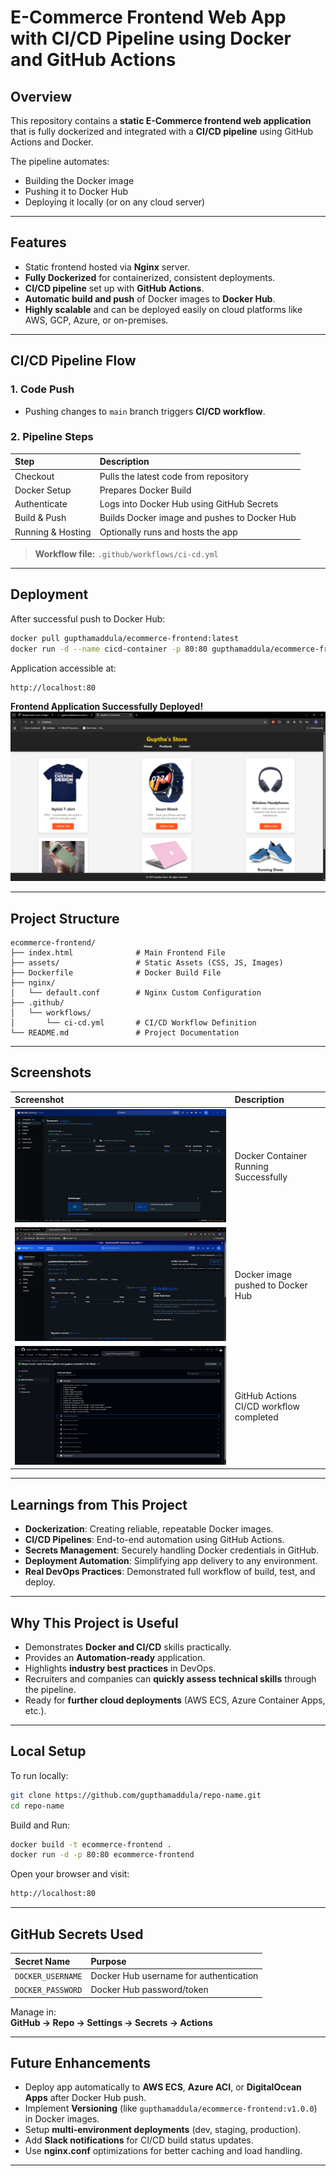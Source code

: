 
# E-Commerce Frontend Web App with CI/CD Pipeline using Docker and GitHub Actions


## Overview

This repository contains a **static E-Commerce frontend web application** that is fully dockerized and integrated with a **CI/CD pipeline** using GitHub Actions and Docker.

The pipeline automates:
- Building the Docker image
- Pushing it to Docker Hub
- Deploying it locally (or on any cloud server)


---

## Features

- Static frontend hosted via **Nginx** server.
- **Fully Dockerized** for containerized, consistent deployments.
- **CI/CD pipeline** set up with **GitHub Actions**.
- **Automatic build and push** of Docker images to **Docker Hub**.
- **Highly scalable** and can be deployed easily on cloud platforms like AWS, GCP, Azure, or on-premises.

---

## CI/CD Pipeline Flow

### 1. Code Push
- Pushing changes to `main` branch triggers **CI/CD workflow**.

### 2. Pipeline Steps

| Step | Description |
| :--- | :--- |
| Checkout | Pulls the latest code from repository |
| Docker Setup | Prepares Docker Build |
| Authenticate | Logs into Docker Hub using GitHub Secrets |
| Build & Push | Builds Docker image and pushes to Docker Hub |
| Running & Hosting | Optionally runs and hosts the app |

> **Workflow file:** `.github/workflows/ci-cd.yml`

---

## Deployment

After successful push to Docker Hub:

```bash
docker pull gupthamaddula/ecommerce-frontend:latest
docker run -d --name cicd-container -p 80:80 gupthamaddula/ecommerce-frontend
```

Application accessible at:

```bash
http://localhost:80
```

**Frontend Application Successfully Deployed!**
![Web Application Running](./pictures/Results/Hosted%20Web%20application.png)

---

## Project Structure

```
ecommerce-frontend/
├── index.html              # Main Frontend File
├── assets/                 # Static Assets (CSS, JS, Images)
├── Dockerfile              # Docker Build File
├── nginx/
│   └── default.conf        # Nginx Custom Configuration
├── .github/
│   └── workflows/
│       └── ci-cd.yml       # CI/CD Workflow Definition
└── README.md               # Project Documentation
```

---

## Screenshots

| Screenshot | Description |
| :--- | :--- |
| ![Docker Container Running](./pictures/Results/Docker%20container%20running.png) | Docker Container Running Successfully |
| ![Docker Push Success](./pictures/Results/Dockerhub.png) | Docker image pushed to Docker Hub |
| ![CI/CD Success](./pictures/Results/CICD%20Workflow%20success.png) | GitHub Actions CI/CD workflow completed |


---

## Learnings from This Project

- **Dockerization**: Creating reliable, repeatable Docker images.
- **CI/CD Pipelines**: End-to-end automation using GitHub Actions.
- **Secrets Management**: Securely handling Docker credentials in GitHub.
- **Deployment Automation**: Simplifying app delivery to any environment.
- **Real DevOps Practices**: Demonstrated full workflow of build, test, and deploy.

---

## Why This Project is Useful

- Demonstrates **Docker and CI/CD** skills practically.
- Provides an **Automation-ready** application.
- Highlights **industry best practices** in DevOps.
- Recruiters and companies can **quickly assess technical skills** through the pipeline.
- Ready for **further cloud deployments** (AWS ECS, Azure Container Apps, etc.).

---

## Local Setup

To run locally:

```bash
git clone https://github.com/gupthamaddula/repo-name.git
cd repo-name
```

Build and Run:

```bash
docker build -t ecommerce-frontend .
docker run -d -p 80:80 ecommerce-frontend
```

Open your browser and visit:

```bash
http://localhost:80
```

---

## GitHub Secrets Used

| Secret Name         | Purpose                                |
| :------------------ | :------------------------------------- |
| `DOCKER_USERNAME`   | Docker Hub username for authentication |
| `DOCKER_PASSWORD`   | Docker Hub password/token              |

Manage in:  
**GitHub → Repo → Settings → Secrets → Actions**

---

## Future Enhancements

- Deploy app automatically to **AWS ECS**, **Azure ACI**, or **DigitalOcean Apps** after Docker Hub push.
- Implement **Versioning** (like `gupthamaddula/ecommerce-frontend:v1.0.0`) in Docker images.
- Setup **multi-environment deployments** (dev, staging, production).
- Add **Slack notifications** for CI/CD build status updates.
- Use **nginx.conf** optimizations for better caching and load handling.

---
